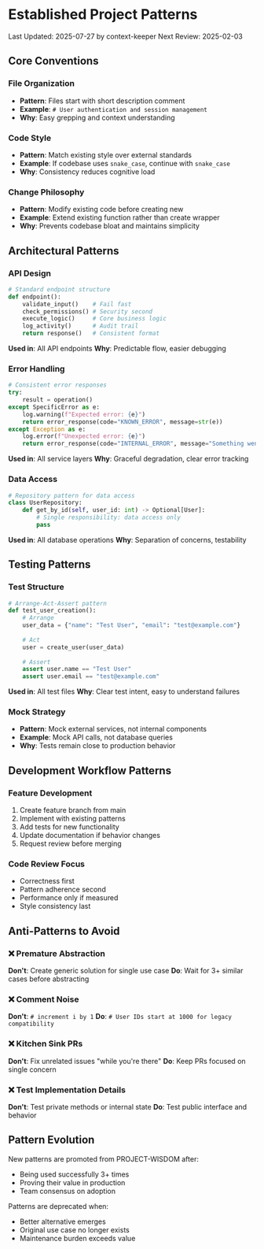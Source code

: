 # Established Project Patterns
Last Updated: 2025-07-27 by context-keeper
Next Review: 2025-02-03

## Core Conventions

### File Organization
- **Pattern**: Files start with short description comment
- **Example**: `# User authentication and session management`
- **Why**: Easy grepping and context understanding

### Code Style
- **Pattern**: Match existing style over external standards
- **Example**: If codebase uses `snake_case`, continue with `snake_case`
- **Why**: Consistency reduces cognitive load

### Change Philosophy
- **Pattern**: Modify existing code before creating new
- **Example**: Extend existing function rather than create wrapper
- **Why**: Prevents codebase bloat and maintains simplicity

## Architectural Patterns

### API Design
```python
# Standard endpoint structure
def endpoint():
    validate_input()    # Fail fast
    check_permissions() # Security second
    execute_logic()     # Core business logic
    log_activity()      # Audit trail
    return response()   # Consistent format
```
**Used in**: All API endpoints
**Why**: Predictable flow, easier debugging

### Error Handling
```python
# Consistent error responses
try:
    result = operation()
except SpecificError as e:
    log.warning(f"Expected error: {e}")
    return error_response(code="KNOWN_ERROR", message=str(e))
except Exception as e:
    log.error(f"Unexpected error: {e}")
    return error_response(code="INTERNAL_ERROR", message="Something went wrong")
```
**Used in**: All service layers
**Why**: Graceful degradation, clear error tracking

### Data Access
```python
# Repository pattern for data access
class UserRepository:
    def get_by_id(self, user_id: int) -> Optional[User]:
        # Single responsibility: data access only
        pass
```
**Used in**: All database operations
**Why**: Separation of concerns, testability

## Testing Patterns

### Test Structure
```python
# Arrange-Act-Assert pattern
def test_user_creation():
    # Arrange
    user_data = {"name": "Test User", "email": "test@example.com"}
    
    # Act
    user = create_user(user_data)
    
    # Assert
    assert user.name == "Test User"
    assert user.email == "test@example.com"
```
**Used in**: All test files
**Why**: Clear test intent, easy to understand failures

### Mock Strategy
- **Pattern**: Mock external services, not internal components
- **Example**: Mock API calls, not database queries
- **Why**: Tests remain close to production behavior

## Development Workflow Patterns

### Feature Development
1. Create feature branch from main
2. Implement with existing patterns
3. Add tests for new functionality
4. Update documentation if behavior changes
5. Request review before merging

### Code Review Focus
- Correctness first
- Pattern adherence second
- Performance only if measured
- Style consistency last

## Anti-Patterns to Avoid

### ❌ Premature Abstraction
**Don't**: Create generic solution for single use case
**Do**: Wait for 3+ similar cases before abstracting

### ❌ Comment Noise
**Don't**: `# increment i by 1`
**Do**: `# User IDs start at 1000 for legacy compatibility`

### ❌ Kitchen Sink PRs
**Don't**: Fix unrelated issues "while you're there"
**Do**: Keep PRs focused on single concern

### ❌ Test Implementation Details
**Don't**: Test private methods or internal state
**Do**: Test public interface and behavior

## Pattern Evolution

New patterns are promoted from PROJECT-WISDOM after:
- Being used successfully 3+ times
- Proving their value in production
- Team consensus on adoption

Patterns are deprecated when:
- Better alternative emerges
- Original use case no longer exists
- Maintenance burden exceeds value